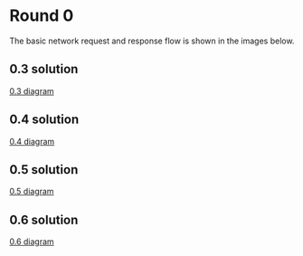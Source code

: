 # Round 0

The basic network request and response flow is shown in the images below. 

## 0.3 solution

[0.3 diagram](0.3.png)

## 0.4 solution

[0.4 diagram](0.4.png)

## 0.5 solution

[0.5 diagram](0.5.png)

## 0.6 solution

[0.6 diagram](0.6.png)
